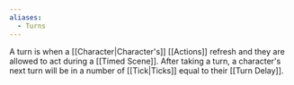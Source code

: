 ```yaml
---
aliases:
  - Turns
---
```

A turn is when a [[Character|Character's]] [[Actions]] refresh and they are allowed to act during a [[Timed Scene]]. After taking a turn, a character's next turn will be in a number of [[Tick|Ticks]] equal to their [[Turn Delay]].